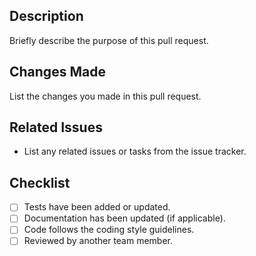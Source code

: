 ## Description

Briefly describe the purpose of this pull request.

## Changes Made

List the changes you made in this pull request.

## Related Issues

- List any related issues or tasks from the issue tracker.

## Checklist

- [ ] Tests have been added or updated.
- [ ] Documentation has been updated (if applicable).
- [ ] Code follows the coding style guidelines.
- [ ] Reviewed by another team member.
